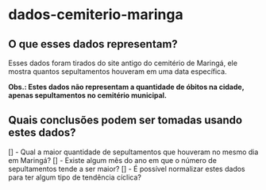 # dados-cemiterio-maringa

## O que esses dados representam?
Esses dados foram tirados do site antigo do cemitério de Maringá, ele mostra quantos sepultamentos houveram em uma data específica.

**Obs.: Estes dados não representam a quantidade de óbitos na cidade, apenas sepultamentos no cemitério municipal.**

## Quais conclusões podem ser tomadas usando estes dados?

[] - Qual a maior quantidade de sepultamentos que houveram no mesmo dia em Maringá?
[] - Existe algum mês do ano em que o número de sepultamentos tende a ser maior?
[] - É possível normalizar estes dados para ter algum tipo de tendência cíclica?
